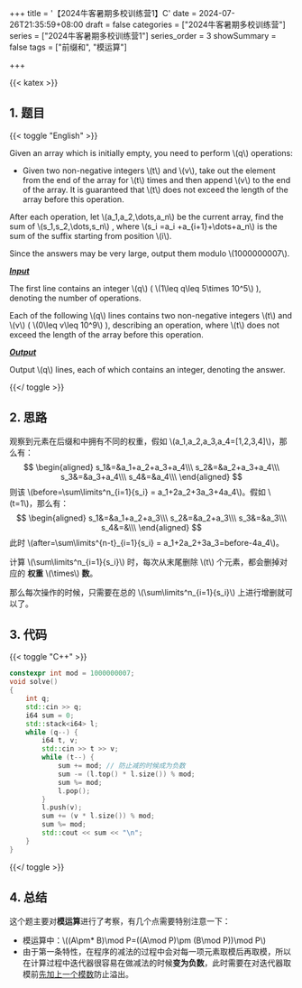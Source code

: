 +++
title = '【2024牛客暑期多校训练营1】C'
date = 2024-07-26T21:35:59+08:00
draft = false
categories = ["2024牛客暑期多校训练营"]
series = ["2024牛客暑期多校训练营1"]
series_order = 3
showSummary = false
tags = ["前缀和", "模运算"]

+++

{{< katex >}}

## 1. 题目

{{< toggle "English" >}}

Given an array which is initially empty, you need to perform \\(q\\) operations:

- Given two non-negative integers \\(t\\) and \\(v\\), take out the element from the end of the array for \\(t\\) times and then append \\(v\\) to the end of the array. It is guaranteed that \\(t\\) does not exceed the length of the array before this operation.

After each operation, let \\(a_1,a_2,\dots,a_n\\)  be the current array, find the sum of \\(s_1,s_2,\dots,s_n\\) , where \\(s_i =a_i +a_{i+1}+\dots+a_n\\)  is the sum of the suffix starting from position \\(i\\).

Since the answers may be very large, output them modulo \\(1000000007\\).

***<u>Input</u>***

The first line contains an integer \\(q\\) ( \\(1\leq q\leq 5\times 10^5\\) ), denoting the number of operations.

Each of the following \\(q\\) lines contains two non-negative integers \\(t\\) and \\(v\\) ( \\(0\leq v\leq 10^9\\) ), describing an operation, where \\(t\\) does not exceed the length of the array before this operation.

***<u>Output</u>***

Output \\(q\\) lines, each of which contains an integer, denoting the answer.

{{</ toggle >}}

## 2. 思路

观察到元素在后缀和中拥有不同的权重，假如 \\(a_1,a_2,a_3,a_4=[1,2,3,4]\\)，那么有：
$$
\begin{aligned}
s_1&=&a_1+a_2+a_3+a_4\\\
s_2&=&a_2+a_3+a_4\\\
s_3&=&a_3+a_4\\\
s_4&=&a_4\\\
\end{aligned}
$$
则该 \\(before=\sum\limits^n_{i=1}{s_i} = a_1+2a_2+3a_3+4a_4\\)。假如 \\(t=1\\)，那么有：
$$
\begin{aligned}
s_1&=&a_1+a_2+a_3\\\
s_2&=&a_2+a_3\\\
s_3&=&a_3\\\
s_4&=&\\\
\end{aligned}
$$
此时 \\(after=\sum\limits^{n-t}_{i=1}{s_i} = a_1+2a_2+3a_3=before-4a_4\\)。

计算 \\(\sum\limits^n_{i=1}{s_i}\\) 时，每次从末尾删除 \\(t\\) 个元素，都会删掉对应的 **权重** \\(\times\\) **数**。

那么每次操作的时候，只需要在总的 \\(\sum\limits^n_{i=1}{s_i}\\) 上进行增删就可以了。

## 3. 代码

{{< toggle "C++" >}}

```cpp
constexpr int mod = 1000000007;
void solve()
{
    int q;
    std::cin >> q;
    i64 sum = 0;
    std::stack<i64> l;
    while (q--) {
        i64 t, v;
        std::cin >> t >> v;
        while (t--) {
            sum += mod; // 防止减的时候成为负数
            sum -= (l.top() * l.size()) % mod;
            sum %= mod;
            l.pop();
        }
        l.push(v);
        sum += (v * l.size()) % mod;
        sum %= mod;
        std::cout << sum << "\n";
    }
}
```

{{</ toggle >}}

## 4. 总结

这个题主要对**模运算**进行了考察，有几个点需要特别注意一下：

- 模运算中：\\((A\pm\* B)\mod P=((A\mod P)\pm (B\mod P))\mod P\\)
- 由于第一条特性，在程序的减法的过程中会对每一项元素取模后再取模，所以在计算过程中迭代器很容易在做减法的时候**变为负数**，此时需要在对迭代器取模前<u>先加上一个模数</u>防止溢出。
